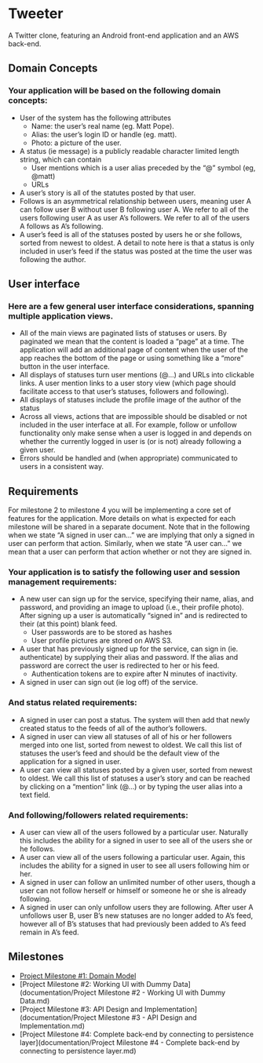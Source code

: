 # Tweeter
A Twitter clone, featuring an Android front-end application and an AWS back-end.

## Domain Concepts
### Your application will be based on the following domain concepts:
* User of the system has the following attributes
  * Name: the user’s real name (eg. Matt Pope).
  * Alias: the user’s login ID or handle (eg. matt).
  * Photo: a picture of the user.
* A status (ie message) is a publicly readable character limited length string, which can contain 
  * User mentions which is a user alias preceded by the “@” symbol (eg, @matt)
  * URLs
* A user’s story is all of the statutes posted by that user.
* Follows is an asymmetrical relationship between users, meaning user A can follow user B without user B following user A. We refer to all of the users following user A as user A’s followers. We refer to all of the users A follows as A’s following.
* A user’s feed is all of the statuses posted by users he or she follows, sorted from newest to oldest. A detail to note here is that a status is only included in user’s feed if the status was posted at the time the user was following the author. 

## User interface
### Here are a few general user interface considerations, spanning multiple application views.
* All of the main views are paginated lists of statuses or users. By paginated we mean that the content is loaded a “page” at a time. The application will add an additional page of content when the user of the app reaches the bottom of the page or using something like a “more” button in the user interface.
* All displays of statuses turn user mentions (@...) and URLs into clickable links. A user mention links to a user story view (which page should facilitate access to that user’s statuses, followers and following).
* All displays of statuses include the profile image of the author of the status
* Across all views, actions that are impossible should be disabled or not included in the user interface at all. For example, follow or unfollow functionality only make sense when a user is logged in and depends on whether the currently logged in user is (or is not) already following a given user.
* Errors should be handled and (when appropriate) communicated to users in a consistent way.

## Requirements
For milestone 2 to milestone 4 you will be implementing a core set of features for the application. More details on what is expected for each milestone will be shared in a separate document. Note that in the following when we state “A signed in user can…” we are implying that only a signed in user can perform that action. Similarly, when we state “A user can…” we mean that a user can perform that action whether or not they are signed in. 

### Your application is to satisfy the following user and session management requirements:
* A new user can sign up for the service, specifying their name, alias, and password, and providing an image to upload (i.e., their profile photo). After signing up a user is automatically “signed in” and is redirected to their (at this point) blank feed.
  * User passwords are to be stored as hashes
  * User profile pictures are stored on AWS S3.
* A user that has previously signed up for the service, can sign in (ie. authenticate) by supplying their alias and password. If the alias and password are correct the user is redirected to her or his feed.
  * Authentication tokens are to expire after N minutes of inactivity.
* A signed in user can sign out (ie log off) of the service.


### And status related requirements:
* A signed in user can post a status. The system will then add that newly created status to the feeds of all of the author’s followers.
* A signed in user can view all statuses of all of his or her followers merged into one list, sorted from newest to oldest. We call this list of statuses the user’s feed and should be the default view of the application for a signed in user.
* A user can view all statuses posted by a given user, sorted from newest to oldest. We call this list of statuses a user’s story and can be reached by clicking on a “mention” link (@…) or by typing the user alias into a text field.


### And following/followers related requirements:
* A user can view all of the users followed by a particular user. Naturally this includes the ability for a signed in user to see all of the users she or he follows.
* A user can view all of the users following a particular user. Again, this includes the ability for a signed in user to see all users following him or her.
* A signed in user can follow an unlimited number of other users, though a user can not follow herself or himself or someone he or she is already following.
* A signed in user can only unfollow users they are following. After user A unfollows user B, user B’s new statuses are no longer added to A’s feed, however all of B’s statuses that had previously been added to A’s feed remain in A’s feed.

## Milestones
* [Project Milestone #1: Domain Model](/documentation/Project%20Milestone%20#1%20-%20Domain%20Model.md)
* [Project Milestone #2: Working UI with Dummy Data](documentation/Project Milestone #2 - Working UI with Dummy Data.md)
* [Project Milestone #3: API Design and Implementation](documentation/Project Milestone #3 - API Design and Implementation.md)
* [Project Milestone #4: Complete back-end by connecting to persistence layer](documentation/Project Milestone #4 - Complete back-end by connecting to persistence layer.md)